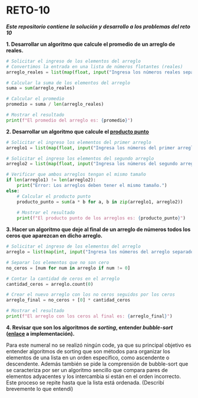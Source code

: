 # RETO-10

***Este repositorio contiene la solución y desarrollo a los problemas del reto 10***

**1. Desarrollar un algoritmo que calcule el promedio de un arreglo de reales.**

```python
# Solicitar el ingreso de los elementos del arreglo
# Convertimos la entrada en una lista de números flotantes (reales)
arreglo_reales = list(map(float, input("Ingresa los números reales separados por espacios: ").split()))

# Calcular la suma de los elementos del arreglo
suma = sum(arreglo_reales)

# Calcular el promedio
promedio = suma / len(arreglo_reales)

# Mostrar el resultado
print(f"El promedio del arreglo es: {promedio}")
```

**2. Desarrollar un algoritmo que calcule el [producto punto](https://www.cuemath.com/algebra/dot-product/)**

```python
# Solicitar el ingreso los elementos del primer arreglo
arreglo1 = list(map(float, input("Ingresa los números del primer arreglo separados por espacios: ").split()))

# Solicitar el ingreso los elementos del segundo arreglo
arreglo2 = list(map(float, input("Ingresa los números del segundo arreglo separados por espacios: ").split()))

# Verificar que ambos arreglos tengan el mismo tamaño
if len(arreglo1) != len(arreglo2):
    print("Error: Los arreglos deben tener el mismo tamaño.")
else:
    # Calcular el producto punto
    producto_punto = sum(a * b for a, b in zip(arreglo1, arreglo2))
    
    # Mostrar el resultado
    print(f"El producto punto de los arreglos es: {producto_punto}")
```

**3. Hacer un algoritmo que deje al final de un arreglo de números todos los ceros que aparezcan en dicho arreglo.**

```python
# Solicitar el ingreso de los elementos del arreglo
arreglo = list(map(int, input("Ingresa los números del arreglo separados por espacios: ").split()))

# Separar los elementos que no son cero
no_ceros = [num for num in arreglo if num != 0]

# Contar la cantidad de ceros en el arreglo
cantidad_ceros = arreglo.count(0)

# Crear el nuevo arreglo con los no ceros seguidos por los ceros
arreglo_final = no_ceros + [0] * cantidad_ceros

# Mostrar el resultado
print(f"El arreglo con los ceros al final es: {arreglo_final}")
```

**4. Revisar que son los algoritmos de *sorting*, entender *bubble-sort* ([enlace](https://www.geeksforgeeks.org/bubble-sort/) a implementación).**

Para este numeral no se realizó ningún code, ya que su principal objetivo es entender algoritmos de sorting que son métodos para organizar los elementos de una lista en un orden específico, como ascendente o descendente. 
Además también se pide la comprensión de bubble-sort que se caracteriza por ser un algoritmo sencillo que compara pares de elementos adyacentes y los intercambia si están en el orden incorrecto. Este proceso se repite hasta que la lista está ordenada. (Describí brevemente lo que entendí) 

